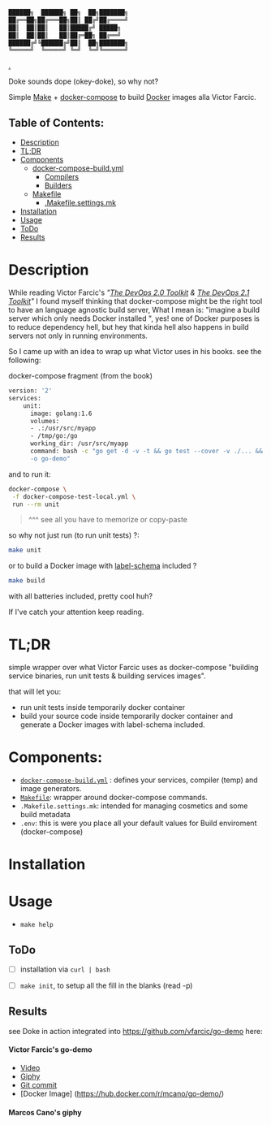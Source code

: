 
```bash
██████╗  ██████╗ ██╗  ██╗███████╗
██╔══██╗██╔═══██╗██║ ██╔╝██╔════╝
██║  ██║██║   ██║█████╔╝ █████╗  
██║  ██║██║   ██║██╔═██╗ ██╔══╝  
██████╔╝╚██████╔╝██║  ██╗███████╗
╚═════╝  ╚═════╝ ╚═╝  ╚═╝╚══════╝
```
[.](https://github.com/jmarcos-cano)

Doke sounds dope (okey-doke), so why not?

Simple [Make](https://www.gnu.org/gnu/gnu.html) + [docker-compose](https://docs.docker.com/compose/) to build [Docker](https://docs.docker.com/) images alla Victor Farcic.


Table of Contents:
-----

- [Description](#description) 
- [TL;DR](#tl-dr)
- [Components](#components)
  - [docker-compose-build.yml](./docs/docker-compose.md)
    - [Compilers](./docs/compilers.md)
    - [Builders](./docs/builders.md)
  - [Makefile](./docs/makefile.md)
    - [.Makefile.settings.mk](./docs/makefile.settings.mk)
- [Installation](#installation)
- [Usage](#usage)
- [ToDo](#todo)
- [Results](#results)

# Description 

While reading Victor Farcic's *"[The DevOps 2.0 Toolkit](https://www.amazon.com/dp/B01BJ4V66M/ref=cm_sw_r_cp_dp_T1_cdOnzbDXQ78GZ) & [The DevOps 2.1 Toolkit](https://www.amazon.com/dp/B01N25BVHX/ref=cm_sw_r_cp_dp_T1_PdOnzbNJJX6YW)"* I found myself thinking that docker-compose might be the right tool to have an language agnostic build server, What I mean is: "imagine a build server which only needs Docker installed ", yes! one of Docker purposes is to reduce dependency hell, but hey that kinda hell also happens in build servers not only in running environments. 

So I came up with an idea to wrap up what Victor uses in his books. see the following:

docker-compose fragment (from the book)
``` bash
version: '2'
services:
	unit:
	  image: golang:1.6
	  volumes:
	  - .:/usr/src/myapp
	  - /tmp/go:/go
	  working_dir: /usr/src/myapp
	  command: bash -c "go get -d -v -t && go test --cover -v ./... && go build -v\
	  -o go-demo"
```

and to run it:
```bash 
docker-compose \
 -f docker-compose-test-local.yml \
 run --rm unit
```

> ^^^ see all you have to memorize or copy-paste

so why not just run (to run unit tests) ?:

```bash
make unit 
```

or to build a Docker image with [label-schema](http://label-schema.org/rc1/) included ?
 
```bash
make build
```

  

with all batteries included, pretty cool huh? 

If I've catch your attention keep reading.

# TL;DR

simple wrapper over what Victor Farcic uses as docker-compose "building service binaries, run unit tests & building services images".

that will let you:

- run unit tests inside temporarily docker container  
- build your source code inside temporarily docker container and generate a Docker images with label-schema included.



# Components:

- [`docker-compose-build.yml`](docs/docker-compose.md) : defines your services, compiler (temp) and image generators.
- [`Makefile`](docs/makefile.md): wrapper around docker-compose commands.
- `.Makefile.settings.mk`: intended for managing cosmetics and some build metadata
- `.env`: this is were you place all your default values for Build enviroment (docker-compose)


# Installation


# Usage

- `make help` 


## ToDo

- [ ] installation via `curl | bash`
- [ ] `make init`, to setup all the fill in the blanks (read -p)


## Results
see Doke in action integrated into https://github.com/vfarcic/go-demo here:

#### Victor Farcic's go-demo
- [Video](https://youtu.be/0QPSralpSIs)
- [Giphy](https://giphy.com/gifs/HCG0ajCFb6xS8/html5)
- [Git commit ](https://github.com/jmarcos-cano/go-demo/commit/85cab3a5626eb38f7f713715ed3132204e274e2d)
- [Docker Image] (https://hub.docker.com/r/mcano/go-demo/)

#### Marcos Cano's giphy
